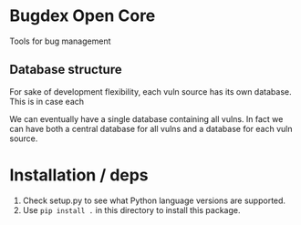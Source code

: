 # Bugdex Open Core

Tools for bug management


## Database structure

For sake of development flexibility, each vuln source has its own database.
This is in case each

We can eventually have a single database containing all vulns. In fact we can
have both a central database for all vulns and a database for each vuln source.



# Installation / deps

1. Check setup.py to see what Python language versions are supported.
2. Use `pip install .` in this directory to install this package.
